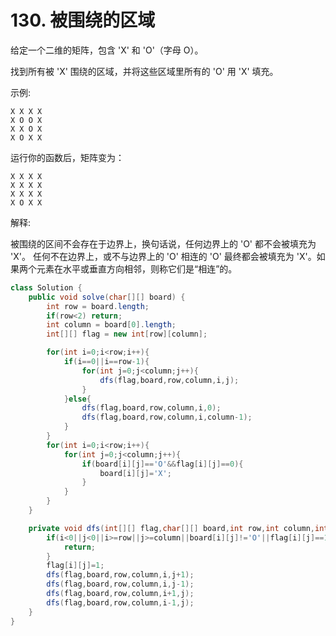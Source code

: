 # 130. 被围绕的区域
给定一个二维的矩阵，包含 'X' 和 'O'（字母 O）。

找到所有被 'X' 围绕的区域，并将这些区域里所有的 'O' 用 'X' 填充。

示例:

    X X X X
    X O O X
    X X O X
    X O X X

运行你的函数后，矩阵变为：

    X X X X
    X X X X
    X X X X
    X O X X

解释:

被围绕的区间不会存在于边界上，换句话说，任何边界上的 'O' 都不会被填充为 'X'。 任何不在边界上，或不与边界上的 'O' 相连的 'O' 最终都会被填充为 'X'。如果两个元素在水平或垂直方向相邻，则称它们是“相连”的。

```java
class Solution {
    public void solve(char[][] board) {
        int row = board.length;
        if(row<2) return;
        int column = board[0].length;
        int[][] flag = new int[row][column];

        for(int i=0;i<row;i++){
            if(i==0||i==row-1){
                for(int j=0;j<column;j++){       
                    dfs(flag,board,row,column,i,j);
                }
            }else{               
                dfs(flag,board,row,column,i,0);
                dfs(flag,board,row,column,i,column-1);                
            }
        }
        for(int i=0;i<row;i++){
            for(int j=0;j<column;j++){
                if(board[i][j]=='O'&&flag[i][j]==0){
                    board[i][j]='X';
                }
            }
        }
    }

    private void dfs(int[][] flag,char[][] board,int row,int column,int i,int j){
        if(i<0||j<0||i>=row||j>=column||board[i][j]!='O'||flag[i][j]==1){
            return;
        }
        flag[i][j]=1;
        dfs(flag,board,row,column,i,j+1);
        dfs(flag,board,row,column,i,j-1);
        dfs(flag,board,row,column,i+1,j);
        dfs(flag,board,row,column,i-1,j);
    }
}
```

